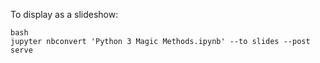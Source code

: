 

To display as a slideshow:

```
bash
jupyter nbconvert 'Python 3 Magic Methods.ipynb' --to slides --post serve
```
